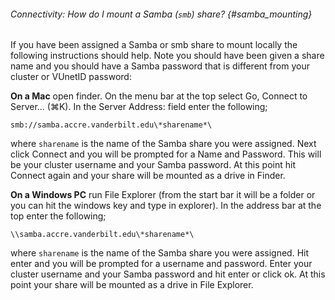 ###### Connectivity: How do I mount a Samba (`smb`) share? {#samba_mounting} 

If you have been assigned a Samba or smb share to mount locally
the following instructions should help. Note you should have been given
a share name and you should have a Samba password that is different from
your cluster or VUnetID password: 

**On a Mac** open finder. On the menu
bar at the top select Go, Connect to Server... (⌘K). In the Server
Address: field enter the following;

```{.outline}
smb://samba.accre.vanderbilt.edu\*sharename*\
```

where `sharename` is the
name of the Samba share you were assigned. Next click Connect and you
will be prompted for a Name and Password. This will be your cluster
username and your Samba password. At this point hit Connect again and
your share will be mounted as a drive in Finder.  

**On a Windows PC** run File Explorer 
(from the start bar it will be a folder or you can hit
the windows key and type in explorer). In the address bar at the top
enter the following; 

```{.outline}
\\samba.accre.vanderbilt.edu\*sharename*\
```

where `sharename` is the name of the Samba share you were assigned. Hit enter
and you will be prompted for a username and password. Enter your cluster
username and your Samba password and hit enter or click ok. At this
point your share will be mounted as a drive in File Explorer.
